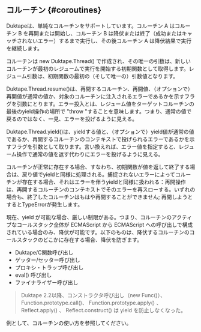 
## コルーチン {#coroutines}

Duktapeは、単純なコルーチンをサポートしています。コルーチン A はコルーチン B を再開または開始し、コルーチン B は降伏または終了（成功またはキャッチされないエラー）するまで実行し、その後コルーチン A は降伏結果で実行を継続します。

コルーチンは new Duktape.Thread() で作成され、その唯一の引数は、新しいコルーチンが最初のレジュームで実行を開始する初期関数として取得します。レジューム引数は、初期関数の最初の（そして唯一の）引数値となります。

Duktape.Thread.resume()は、再開するコルーチン、再開値、（オプションで）再開値が通常の値か、対象のコルーチンに注入されるエラーであるかを示すフラグを引数にとります。エラー投入とは、レジューム値をターゲットコルーチンの最後のyield操作の場所で "throw "することを意味します。つまり、通常の値で戻るのではなく、一見、エラーを投げるように見える。

Duktape.Thread.yield()は、yieldする値と、（オプションで）yield値が通常の値であるか、再開するコルーチンのコンテキストで投げられるエラーであるかを示すフラグを引数として取ります。言い換えれば、エラー値を指定すると、レジューム操作で通常の値を返す代わりにエラーを投げるように見える。

コルーチンが正常に存在する場合、すなわち、初期関数が値を返して終了する場合は、戻り値でyieldと同様に処理される。捕捉されないエラーによってコルーチンが存在する場合、それはエラーを伴うyieldと同様に扱われる：再開操作は、再開するコルーチンのコンテキストでそのエラーを再スローする。いずれの場合も、終了したコルーチンはもはや再開することができません; 再開しようとするとTypeErrorが発生します。

現在、yield が可能な場合、厳しい制限がある。つまり、コルーチンのアクティブなコールスタック全体が ECMAScript から ECMAScript への呼び出しで構成されている場合のみ、降伏が可能です。以下のものは、降伏するコルーチンのコールスタックのどこかに存在する場合、降伏を防ぎます。

- Duktape/C関数呼び出し
- ゲッター/セッター呼び出し
- プロキシ・トラップ呼び出し
- eval() 呼び出し
- ファイナライザー呼び出し

> Duktape 2.2以降、コンストラクタ呼び出し（new Func()）、Function.prototype.call()、 Function.prototype.apply() 、 Reflect.apply() 、 Reflect.construct() は yield を防止しなくなった。

例として、コルーチンの使い方を参照してください。

